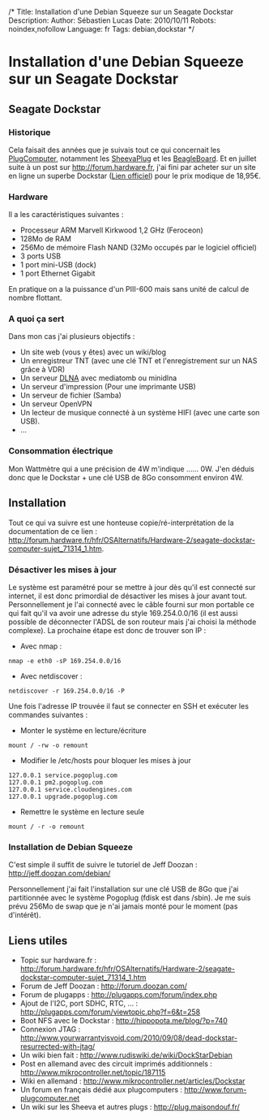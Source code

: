 /*
Title: Installation d'une Debian Squeeze sur un Seagate Dockstar
Description: 
Author: Sébastien Lucas
Date: 2010/10/11
Robots: noindex,nofollow
Language: fr
Tags: debian,dockstar
*/
# Installation d'une Debian Squeeze sur un Seagate Dockstar

## Seagate Dockstar

### Historique

Cela faisait des années que je suivais tout ce qui concernait les [PlugComputer](http://fr.wikipedia.org/wiki/Special:Search?search=PlugComputer), notamment les [SheevaPlug](http://fr.wikipedia.org/wiki/Special:Search?search=SheevaPlug) et les [BeagleBoard](http://fr.wikipedia.org/wiki/Special:Search?search=BeagleBoard). Et en juillet suite à un post sur http://forum.hardware.fr, j'ai fini par acheter sur un site en ligne un superbe Dockstar ([Lien officiel](http://www.seagate.com/www/fr-fr/products/network_storage/freeagent_dockstar/)) pour le prix modique de 18,95€. 

### Hardware

Il a les caractéristiques suivantes :

* Processeur ARM Marvell Kirkwood 1,2 GHz (Feroceon)
* 128Mo de RAM
* 256Mo de mémoire Flash NAND (32Mo occupés par le logiciel officiel)
* 3 ports USB
* 1 port mini-USB (dock)
* 1 port Ethernet Gigabit

En pratique on a la puissance d'un PIII-600 mais sans unité de calcul de nombre flottant.

### A quoi ça sert

Dans mon cas j'ai plusieurs objectifs :

* Un site web (vous y êtes) avec un wiki/blog
* Un enregistreur TNT (avec une clé TNT et l'enregistrement sur un NAS grâce à VDR)
* Un serveur [DLNA](http://fr.wikipedia.org/wiki/Special:Search?search=DLNA) avec mediatomb ou minidlna
* Un serveur d'impression (Pour une imprimante USB)
* Un serveur de fichier (Samba)
* Un serveur OpenVPN
* Un lecteur de musique connecté à un système HIFI (avec une carte son USB).
* ...

### Consommation électrique

Mon Wattmètre qui a une précision de 4W m'indique ...... 0W. J'en déduis donc que le Dockstar + une clé USB de 8Go consomment environ 4W.

## Installation

Tout ce qui va suivre est une honteuse copie/ré-interprétation de la documentation de ce lien : http://forum.hardware.fr/hfr/OSAlternatifs/Hardware-2/seagate-dockstar-computer-sujet_71314_1.htm.

### Désactiver les mises à jour

Le système est paramétré pour se mettre à jour dès qu'il est connecté sur internet, il est donc primordial de désactiver les mises à jour avant tout. Personnellement je l'ai connecté avec le câble fourni sur mon portable ce qui fait qu'il va avoir une adresse du style 169.254.0.0/16 (il est aussi possible de déconnecter l'ADSL de son routeur mais j'ai choisi la méthode complexe). La prochaine étape est donc de trouver son IP :

* Avec nmap :

```
nmap -e eth0 -sP 169.254.0.0/16
```

* Avec netdiscover :

```
netdiscover -r 169.254.0.0/16 -P
```
Une fois l'adresse IP trouvée il faut se connecter en SSH et exécuter les commandes suivantes :

* Monter le système en lecture/écriture

```
mount / -rw -o remount
```

* Modifier le /etc/hosts pour bloquer les mises à jour

```
127.0.0.1 service.pogoplug.com
127.0.0.1 pm2.pogoplug.com
127.0.0.1 service.cloudengines.com
127.0.0.1 upgrade.pogoplug.com
```

* Remettre le système en lecture seule

```
mount / -r -o remount
```

### Installation de Debian Squeeze

C'est simple il suffit de suivre le tutoriel de Jeff Doozan : http://jeff.doozan.com/debian/

Personnellement j'ai fait l'installation sur une clé USB de 8Go que j'ai partitionnée avec le système Pogoplug (fdisk est dans /sbin). Je me suis prévu 256Mo de swap que je n'ai jamais monté pour le moment (pas d'intérêt).

## Liens utiles

* Topic sur hardware.fr : http://forum.hardware.fr/hfr/OSAlternatifs/Hardware-2/seagate-dockstar-computer-sujet_71314_1.htm
* Forum de Jeff Doozan : http://forum.doozan.com/
* Forum de plugapps : http://plugapps.com/forum/index.php
* Ajout de l'I2C, port SDHC, RTC, ... : http://plugapps.com/forum/viewtopic.php?f=6&t=258
* Boot NFS avec le Dockstar : http://hippopota.me/blog/?p=740
* Connexion JTAG : http://www.yourwarrantyisvoid.com/2010/09/08/dead-dockstar-resurrected-with-jtag/ 
* Un wiki bien fait : http://www.rudiswiki.de/wiki/DockStarDebian
* Post en allemand avec des circuit imprimés additionnels : http://www.mikrocontroller.net/topic/187115
* Wiki en allemand : http://www.mikrocontroller.net/articles/Dockstar
* Un forum en français dédié aux plugcomputers : http://www.forum-plugcomputer.net
* Un wiki sur les Sheeva et autres plugs : http://plug.maisondouf.fr/

